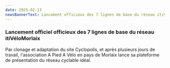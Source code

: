 ```yaml
---
date: 2025-02-13
newsBannerText: Lancement officieux des 7 lignes de base du réseau itiVéloMorlaix
---
```


### Lancement officiel officieux des 7 lignes de base du réseau itiVéloMorlaix

Par clonage et adaptation du site Cyclopolis, et après plusieurs jours de travail, l'association A Pied A Vélo en pays de Morlaix lance sa plateforme de présentation du réseau cyclable idéal.
